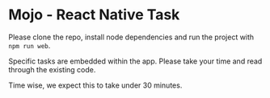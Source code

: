 # Mojo - React Native Task

Please clone the repo, install node dependencies and run the project with `npm run web`.

Specific tasks are embedded within the app. Please take your time and read through the existing code.

Time wise, we expect this to take under 30 minutes.